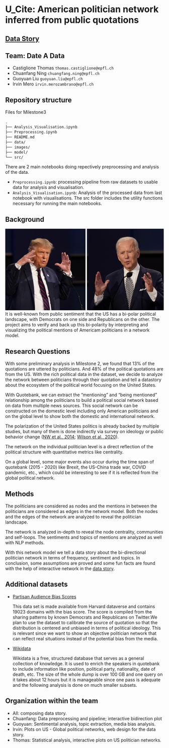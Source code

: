# U_Cite: American politician network inferred from public quotations  
## [Data Story](https://irvin-mero.github.io/date_a_data/)
## Team: Date A Data
- Castiglione Thomas `thomas.castiglione@epfl.ch`
- Chuanfang Ning `chuangfang.ning@epfl.ch`
- Guoyuan Liu `guoyuan.liu@epfl.ch`
- Irvin Mero `irvin.merozambrano@epfl.ch`

## Repository structure
Files for Milestone3
```
.
├── Analysis_Visualisation.ipynb
├── Preprocessing.ipynb
├── README.md
├── data/
├── images/
├── model/
└── src/
```
There are 2 main notebooks doing repectively preprocessing and analysis of the data.
- `Preprocessing.ipynb`: processing pipeline from raw datasets to usable data for analysis and visualisation.
- `Analysis_Visualisation.ipynb`: Analysis of the processed data from last notebook with visualisations.
The src folder includes the utility functions necessary for running the main notebooks.

## Background
![plot](https://github.com/epfl-ada/ada-2021-project-date-a-data/blob/main/images/Headphoto.jpeg?raw=true)
It is well-known from public sentiment that the US has a bi-polar political landscape, with Democrats on one side and Republicans on the other. The project aims to verify and back up this bi-polarity by interpreting and visualizing the political mentions of Americam politicians in a network model. 


 
## Research Questions
With some preliminary analysis in Milestone 2, we found that 13% of the quotations are uttered by politicians. And 48% of the political quotations are from the US. With the rich political data in the dataset, we decide to analyze the network between politicians through their quotation and tell a datastory about the ecosystem of the political world focusing on the United States.

With Quotebank, we can extract the “mentioning” and “being mentioned” relationship among the politicians to build a political social network based on data from multiple news sources. This social network can be constructed on the domestic level including only American politicians and on the global level to show both the domestic and international network.

The polarization of the United States politics is already backed by multiple studies, but many of them is done indirectly via survey on ideology or public behavior change ([NW et al., 2014](https://www.pewresearch.org/politics/2014/06/12/political-polarization-in-the-american-public/); [Wilson et al., 2020](https://psycnet.apa.org/record/2020-78563-040)). 

The network on the individual politician level is a direct reflection of the political structure with quantitative metrics like centrality.


On a global level, some major events also occur during the time span of quotebank (2015 - 2020) like Brexit, the US-China trade war, COVID pandemic, etc., which could be interesting to see if it is reflected from the global political network.

## Methods

The politicians are considered as nodes and the mentions in between the politicians are considered as edges in the network model. Both the nodes and the edges of the network are analyzed to reveal the politician landscape.

The network is analyzed in-depth to reveal the node centrality, communities and self-loops. The sentiments and topics of mentions are analyzed as well with NLP methods. 

With this network model we tell a data story about the bi-directional politician network in terms of frequency, sentiment and topics. In conclusion, some assumptions are proved and some fun facts are found with the help of interactive network in the [data story](https://irvin-mero.github.io/date_a_data/).
 
##  Additional datasets
- [Partisan Audience Bias Scores](https://dataverse.harvard.edu/dataset.xhtml?persistentId=doi:10.7910/DVN/QAN5VX)
 
    This data set is made available from Harvard dataverse and contains 19023 domains with the bias score. The score is compiled from the sharing patterns by known Democrats and Republicans on Twitter.We plan to use the dataset to calibrate the source of quotation so that the distribution is centered and unbiased in terms of political ideology. This is relevant since we want to show an objective politician network that can reflect real situations instead of the potential bias from the media.
 
- [Wikidata](https://www.wikidata.org/wiki/Wikidata:Database_download)

    Wikidata is a free, structured database that serves as a general collection of knowledge. It is used to enrich the speakers in quotebank to include information like position, political party, nationality, date of death, etc. The size of the whole dump is over 100 GB and one query on it takes about 12 hours but it is manageable since one pass is adequate and the following analysis is done on much smaller subsets.
 
## Organization within the team
- All: composing data story.
- Chuanfang: Data preprocessing and pipeline; interactive bidirection plot
- Guoyuan: Sentimental analysis, topic extraction, media bias analysis.
- Irvin: Plots on US - Global political networks, web design for the data story.
- Thomas: Statistical analysis, interactive plots on US politician networks.

